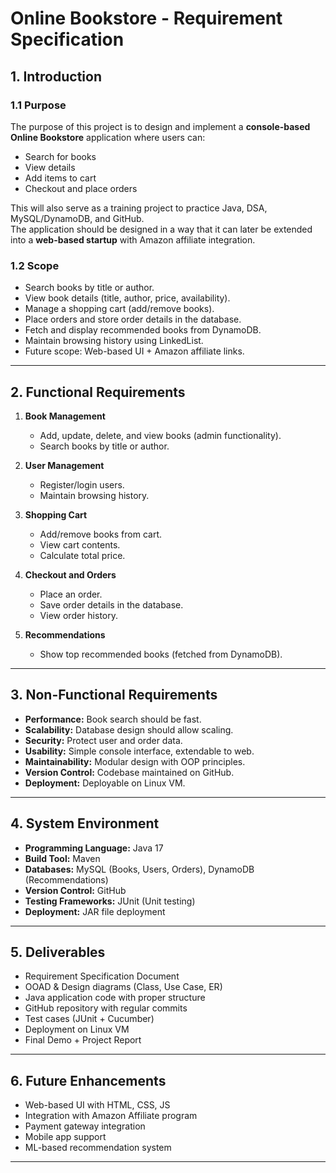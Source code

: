 # Online Bookstore - Requirement Specification

## 1. Introduction

### 1.1 Purpose
The purpose of this project is to design and implement a **console-based Online Bookstore** application where users can:
- Search for books
- View details
- Add items to cart
- Checkout and place orders

This will also serve as a training project to practice Java, DSA, MySQL/DynamoDB, and GitHub.  
The application should be designed in a way that it can later be extended into a **web-based startup** with Amazon affiliate integration.

### 1.2 Scope
- Search books by title or author.
- View book details (title, author, price, availability).
- Manage a shopping cart (add/remove books).
- Place orders and store order details in the database.
- Fetch and display recommended books from DynamoDB.
- Maintain browsing history using LinkedList.
- Future scope: Web-based UI + Amazon affiliate links.

---

## 2. Functional Requirements

1. **Book Management**
    - Add, update, delete, and view books (admin functionality).
    - Search books by title or author.

2. **User Management**
    - Register/login users.
    - Maintain browsing history.

3. **Shopping Cart**
    - Add/remove books from cart.
    - View cart contents.
    - Calculate total price.

4. **Checkout and Orders**
    - Place an order.
    - Save order details in the database.
    - View order history.

5. **Recommendations**
    - Show top recommended books (fetched from DynamoDB).

---

## 3. Non-Functional Requirements

- **Performance:** Book search should be fast.
- **Scalability:** Database design should allow scaling.
- **Security:** Protect user and order data.
- **Usability:** Simple console interface, extendable to web.
- **Maintainability:** Modular design with OOP principles.
- **Version Control:** Codebase maintained on GitHub.
- **Deployment:** Deployable on Linux VM.

---

## 4. System Environment

- **Programming Language:** Java 17
- **Build Tool:** Maven
- **Databases:** MySQL (Books, Users, Orders), DynamoDB (Recommendations)
- **Version Control:** GitHub
- **Testing Frameworks:** JUnit (Unit testing)
- **Deployment:** JAR file deployment

---

## 5. Deliverables

- Requirement Specification Document
- OOAD & Design diagrams (Class, Use Case, ER)
- Java application code with proper structure
- GitHub repository with regular commits
- Test cases (JUnit + Cucumber)
- Deployment on Linux VM
- Final Demo + Project Report

---

## 6. Future Enhancements

- Web-based UI with HTML, CSS, JS
- Integration with Amazon Affiliate program
- Payment gateway integration
- Mobile app support
- ML-based recommendation system

---

